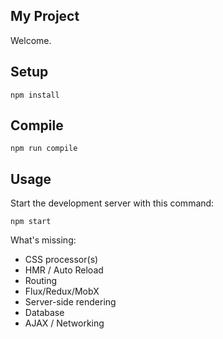 My Project
---

Welcome.



Setup
---

```
npm install
```



Compile
---

```
npm run compile
```



Usage
---

Start the development server with this command:

```
npm start
```


What's missing:
- CSS processor(s)
- HMR / Auto Reload
- Routing
- Flux/Redux/MobX
- Server-side rendering
- Database
- AJAX / Networking
